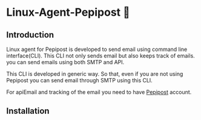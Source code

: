 # Linux-Agent-Pepipost :penguin:

## Introduction

Linux agent for Pepipost is developed to send email using command line interface(CLI). This CLI not only sends email but also keeps track of emails. you can send emails using both SMTP and API.

This CLI is developed in generic way. So that, even if you are not using Pepipost you can send email through SMTP using this CLI.

For apiEmail and tracking of the email you need to have [Pepipost](http://www.pepipost.com/?utm_campaign=GitHublinuxagent&utm_medium=Github&utm_source=Githublinuxagent) account.

## Installation




